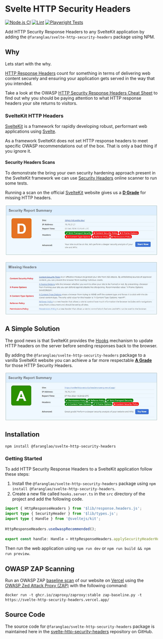 # Svelte HTTP Security Headers

[![Node.js CI](https://github.com/faranglao/svelte-http-security-headers/actions/workflows/node.js.yml/badge.svg)](https://github.com/faranglao/svelte-http-security-headers/actions/workflows/node.js.yml)
[![Lint](https://github.com/faranglao/svelte-http-security-headers/actions/workflows/lint.yml/badge.svg)](https://github.com/faranglao/svelte-http-security-headers/actions/workflows/lint.yml)
[![Playwright Tests](https://github.com/faranglao/svelte-http-security-headers/actions/workflows/playwright.yml/badge.svg)](https://github.com/faranglao/svelte-http-security-headers/actions/workflows/playwright.yml)

Add HTTP Security Response Headers to any SvelteKit application by adding the `@faranglao/svelte-http-security-headers` package using NPM.

## Why

Lets start with the why.

[HTTP Response Headers](https://developer.mozilla.org/en-US/docs/Glossary/Response_header) count for something in terms of delivering web content securely and ensuring your application gets served in the way that you intended.

Take a look at the OWASP [HTTP Security Response Headers Cheat Sheet](https://cheatsheetseries.owasp.org/cheatsheets/HTTP_Headers_Cheat_Sheet.html) to find out why you should be paying attention to what HTTP response headers your site returns to visitors.

### SvelteKit HTTP Headers

[SvelteKit](https://kit.svelte.dev/) is a framework for rapidly developing robust, performant web applications using [Svelte](https://svelte.dev/).

As a framework SvelteKit does not set HTTP response headers to meet specific OWASP recommendations out of the box. That is only a bad thing if you ignore it.

#### Security Headers Scans

To demonstrate the bring your own security hardening approach present in the SvelteKit framework we can use [Security Headers](https://securityheaders.com/) online scanner to run some tests.

Running a scan on the official [SvelteKit](https://kit.svelte.dev/) website gives us a [**D&nbsp;Grade**](https://securityheaders.com/?q=https%3A%2F%2Fkit.svelte.dev%2F&hide=on&followRedirects=on) for missing HTTP headers.

![The Security Headers summary for kit.svelte.dev](./static/kit-svelte-dev.jpg 'Security Headers summary for kit.svelte.dev')

![The Missing Headers for kit.svelte.dev](./static/kit-svelte-dev-missing-headers.jpg 'Missing Headers for kit.svelte.dev')

## A Simple Solution

The good news is that SvelteKit provides the [Hooks](https://kit.svelte.dev/docs/hooks) mechanism to update HTTP headers on the server before sending responses back to the browser.

By adding the `@faranglao/svelte-http-security-headers` package to a vanilla SvelteKit website you can achieve a far more respectable [**A&nbsp;Grade**](https://securityheaders.com/?q=https%3A%2F%2Fsvelte-http-security-headers.vercel.app&hide=on&followRedirects=on) for those HTTP Security Headers.

![Grade A Security Report Summary!](./static/a-grade-report.jpg 'Grade A Security Report Summary')

## Installation

```shell
npm install @faranglao/svelte-http-security-headers
```

### Getting Started

To add HTTP Security Response Headers to a SvelteKit application follow these steps:

1. Install the `@faranglao/svelte-http-security-headers` package using `npm install @faranglao/svelte-http-security-headers`.
2. Create a new file called `hooks.server.ts` in the `src` directory of the project and add the following code.

```typescript
import { HttpResponseHeaders } from '$lib/response.headers.js';
import type { SecurityHeader } from '$lib/types.js';
import type { Handle } from '@sveltejs/kit';

HttpResponseHeaders.useOwaspRecommended();

export const handle: Handle = HttpResponseHeaders.applySecurityHeaderHook;
```

Then run the web application using `npm run dev` or `npm run build && npm run preview`.

## OWASP ZAP Scanning

Run an OWASP ZAP [baseline scan](https://www.zaproxy.org/docs/docker/baseline-scan/) of our website on [Vercel](https://vercel.com/) using the [OWASP Zed Attack Proxy (ZAP)](https://www.zaproxy.org/) with the following command:

```shell
docker run -t ghcr.io/zaproxy/zaproxy:stable zap-baseline.py -t https://svelte-http-security-headers.vercel.app/
```

## Source Code

The source code for `@faranglao/svelte-http-security-headers` package is maintained here in the [svelte-http-security-headers](https://github.com/faranglao/svelte-http-security-headers) repository on GitHub.
